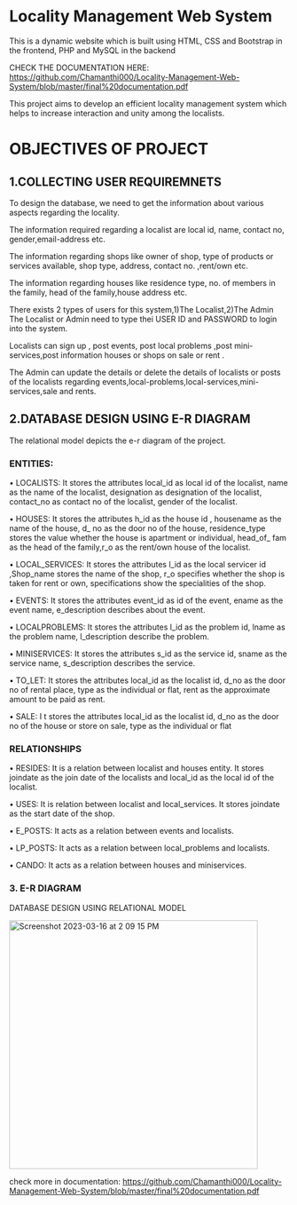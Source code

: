 # Locality Management Web System
This is a dynamic website which is built using HTML, CSS and Bootstrap in the frontend, PHP and MySQL in the backend

CHECK THE DOCUMENTATION HERE: https://github.com/Chamanthi000/Locality-Management-Web-System/blob/master/final%20documentation.pdf

This project aims to develop an efficient locality management
system which helps to increase interaction and unity among the localists.

# OBJECTIVES OF PROJECT
 
## 1.COLLECTING USER REQUIREMNETS

To design the database, we need to get the information about various aspects regarding the locality.

The information required regarding a localist are local id, name, contact no,
gender,email-address etc.

The information regarding shops like owner of shop, type of products or services
available, shop type, address, contact no. ,rent/own etc.

The information regarding houses like residence type, no. of members in the
family, head of the family,house address etc.

There exists 2 types of users for this system,1)The Localist,2)The Admin
The Localist or Admin need to type thei USER ID and PASSWORD to login into the
system.

Localists can sign up , post events, post local problems ,post mini- services,post
information houses or shops on sale or rent .

The Admin can update the details or delete the details of localists or posts of the
localists regarding events,local-problems,local-services,mini-services,sale and
rents.

## 2.DATABASE DESIGN USING E-R DIAGRAM



The relational model depicts the e-r diagram of the project.

### ENTITIES:

• LOCALISTS: It stores the attributes local_id as local id of the localist, name
as the name of the localist, designation as designation of the localist,
contact_no as contact no of the localist, gender of the localist.

• HOUSES: It stores the attributes h_id as the house id , housename as the
name of the house, d_ no as the door no of the house, residence_type
stores the value whether the house is apartment or individual, head_of_
fam as the head of the family,r_o as the rent/own house of the localist.

• LOCAL_SERVICES: It stores the attributes l_id as the local servicer id
,Shop_name stores the name of the shop, r_o specifies whether the shop
is taken for rent or own, specifications show the specialities of the shop.

• EVENTS: It stores the attributes event_id as id of the event, ename as the
event name, e_description describes about the event.

• LOCALPROBLEMS: It stores the attributes l_id as the problem id, lname as
the problem name, l_description describe the problem.

• MINISERVICES: It stores the attributes s_id as the service id, sname as the
service name, s_description describes the service.

• TO_LET: It stores the attributes local_id as the localist id,
d_no as the door no of rental place, type as the individual or flat, rent as
the approximate amount to be paid as rent.

• SALE: I t stores the attributes local_id as the localist id,
d_no as the door no of the house or store on sale, type as the individual or
flat

### RELATIONSHIPS

• RESIDES: It is a relation between localist and houses entity. It stores
joindate as the join date of the localists and local_id as the local id of the
localist.

• USES: It is relation between localist and local_services. It stores joindate as
the start date of the shop.

• E_POSTS: It acts as a relation between events and localists.

• LP_POSTS: It acts as a relation between local_problems and localists.

• CANDO: It acts as a relation between houses and miniservices.

### 3. E-R DIAGRAM

 DATABASE DESIGN USING RELATIONAL MODEL

<img width="448" alt="Screenshot 2023-03-16 at 2 09 15 PM" src="https://user-images.githubusercontent.com/45826511/225713597-39f1bc8d-e602-4050-80fd-837232ff9f3b.png">


check more in documentation: https://github.com/Chamanthi000/Locality-Management-Web-System/blob/master/final%20documentation.pdf
